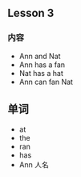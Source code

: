 ## Lesson 3

### 内容

* Ann and Nat
* Ann has a fan
* Nat has a hat
* Ann can fan Nat

## 单词

* at
* the
* ran
* has
* Ann 人名



